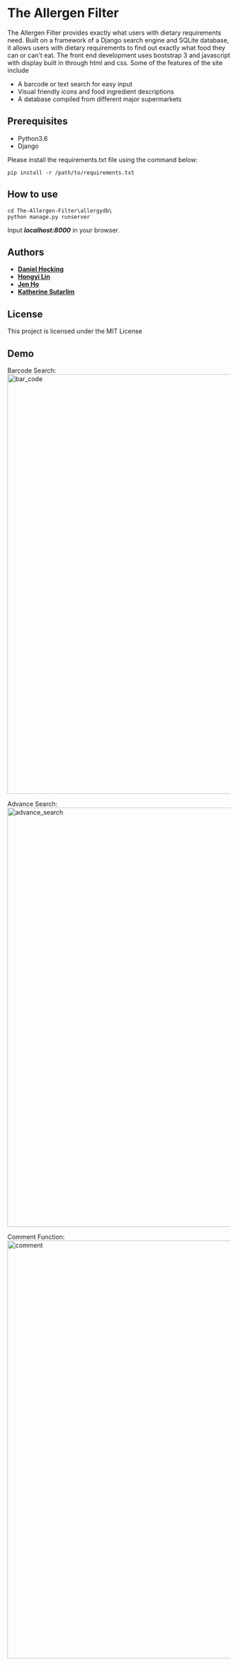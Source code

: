 # The Allergen Filter
The Allergen Filter provides exactly what users with dietary requirements need. Built on a framework of a Django search engine and SQLite database, it allows users with dietary requirements to find out exactly what food they can or can't eat. The front end development uses bootstrap 3 and javascript with display built in through html and css. Some of the features of the site include
- A barcode or text search for easy input
- Visual friendly icons and food ingredient descriptions
- A database compiled from different major supermarkets

## Prerequisites
- Python3.6
- Django

Please install the requirements.txt file using the command below:
```
pip install -r /path/to/requirements.txt
```

## How to use
```
cd The-Allergen-Filter\allergydb\
python manage.py runserver
```
Input ***localhost:8000*** in your browser.

## Authors

* **[Daniel Hocking](https://github.com/daniel-hocking)**
* **[Hongyi Lin](https://github.com/Hongyil1)**
* **[Jen Ho](https://github.com/hojen01)**
* **[Katherine Sutarlim](https://github.com/katherinesutarlim)**

## License

This project is licensed under the MIT License

## Demo

Barcode Search:
<img width="948" alt="bar_code" src="https://user-images.githubusercontent.com/22671087/43808072-9424bd5c-9aee-11e8-8e7e-8c6600f66e84.PNG">

Advance Search:
<img width="947" alt="advance_search" src="https://user-images.githubusercontent.com/22671087/43808080-9bed2e34-9aee-11e8-9154-8858b0eb2240.PNG">

Comment Function:
<img width="944" alt="comment" src="https://user-images.githubusercontent.com/22671087/43808082-9d24e878-9aee-11e8-9860-fbffc4b0b101.PNG">

